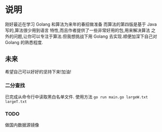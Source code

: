 # 说明
  刚好最近在学习 Golang 和算法为来年的春招做准备
  而算法的第四版是基于 Java 写的,算法很少用到语言
  特性,而且作者提供了一些非常好用的包,用来解决算法
  之外的问题,让你可以专注于算法.但我想挑战下用 Golang
  去实现.顺便加深下自己对 Golang 的熟悉程度.

## 未来
  希望自己可以好好的坚持下来!加油!

### 二分查找
  已完成从命令行中读取黑白名单文件.
  使用方法 `go run main.go largeW.txt largeT.txt`

### TODO
  做国内数据源镜像
